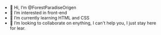 - 👋 Hi, I’m @ForestParadiseOrigen
- 👀 I’m interested in front-end
- 🌱 I’m currently learning HTML and CSS
- 💞️ I’m looking to collaborate on enything, I can't help you, I just stay here for lear.
<!---
ForestParadiseOrigen/ForestParadiseOrigen is a ✨ special ✨ repository because its `README.md` (this file) appears on your GitHub profile.
You can click the Preview link to take a look at your changes.
--->
